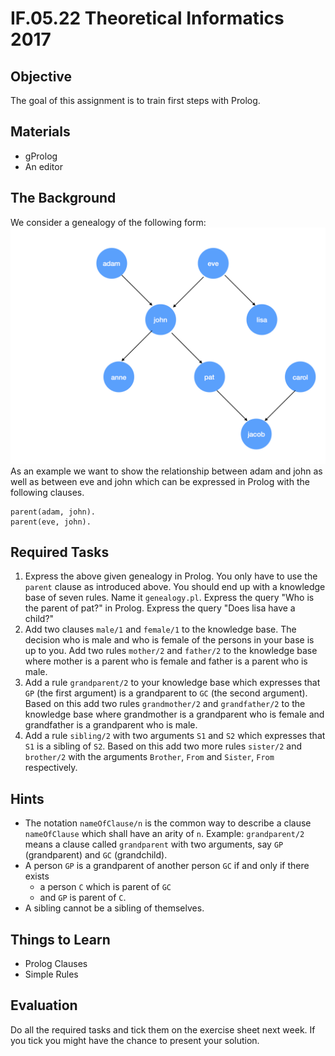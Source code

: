 # IF.05.22 Theoretical Informatics 2017

## Objective
The goal of this assignment is to train first steps with Prolog.

## Materials
- gProlog
- An editor

## The Background
We consider a genealogy of the following form:
![A genealogy with eight members](Genealogy.png)
As an example we want to show the relationship between adam and john as well as between eve and john which can be expressed in Prolog with the following clauses.
```
parent(adam, john).
parent(eve, john).
```

## Required Tasks
1. Express the above given genealogy in Prolog. You only have to use the `parent` clause as introduced above. You should end up with a knowledge base of seven rules. Name it `genealogy.pl`. Express the query "Who is the parent of pat?" in Prolog. Express the query "Does lisa have a child?"
4. Add two clauses `male/1` and `female/1` to the knowledge base. The decision who is male and who is female of the persons in your base is up to you. Add two rules `mother/2` and `father/2` to the knowledge base where mother is a parent who is female and father is a parent who is male.
4. Add a rule `grandparent/2` to your knowledge base which expresses that `GP` (the first argument) is a grandparent to `GC` (the second argument). Based on this add two rules `grandmother/2` and `grandfather/2` to the knowledge base where grandmother is a grandparent who is female and grandfather is a grandparent who is male.
4. Add a rule `sibling/2` with two arguments `S1` and `S2` which expresses that `S1` is a sibling of `S2`. Based on this add two more rules `sister/2` and `brother/2` with the arguments `Brother`, `From` and `Sister`, `From` respectively.

## Hints
- The notation `nameOfClause/n` is the common way to describe a clause `nameOfClause` which shall have an arity of `n`. Example: `grandparent/2` means a clause called `grandparent` with two arguments, say `GP` (grandparent) and `GC` (grandchild).
- A person `GP` is a grandparent of another person `GC` if and only if there exists
   - a person `C` which is parent of `GC`
   - and `GP` is parent of `C`.
 - A sibling cannot be a sibling of themselves.

## Things to Learn
- Prolog Clauses
- Simple Rules

## Evaluation
Do all the required tasks and tick them on the exercise sheet next week. If you tick you might have the chance to present your solution.
